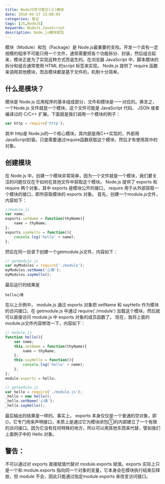 ```yaml
---
title: NodeJS学习笔记(三)模块
date: 2016-04-27 23:08:03
categories: 笔记
tags: [JS,NodeJS]
keywords: NodeJs,JavaScript
description: Node.js模块和包
---
```

模块（Module）和包（Package）是 Node.js最重要的支柱。开发一个具有一定规模的程序不可能只用一个文件，通常需要把各个功能拆分、封装，然后组合起来，模块正是为了实现这种方式而诞生的。在浏览器 JavaScript 中，脚本模块的拆分和组合通常使用 HTML 的script 标签来实现。 Node.js 提供了 require 函数来调用其他模块，而且模块都是基于文件的，机制十分简单。
<!--more-->
什么是模块？
-----------
模块是 Node.js 应用程序的基本组成部分，文件和模块是一一对应的。换言之，一个Node.js 文件就是一个模块，这个文件可能是 JavaScript 代码、 JSON 或者编译过的 C/C++ 扩展。下面就是我们调用一个模块的例子：
``` js
var http = require('http');
```
其中 http是 Node.js的一个核心模块，其内部是用C++实现的，外部用JavaScript封装。只是需要通过require函数获取这个模块，然后才有使用其中的对象。

创建模块
--------
在 Node.js 中，创建一个模块非常简单，因为一个文件就是一个模块，我们要关注的问题仅仅在于如何在其他文件中获取这个模块。 Node.js 提供了 exports 和 require 两个对象，其中 exports 是模块公开的接口， require 用于从外部获取一个模块的接口，即所获取模块的 exports 对象。
首先，创建一个module.js文件，内容如下：
``` js
//module.js
var name;
exports.setName = function(thyName){
    name = thyName;
};
exports.sayHello = function(){
    console.log('hello' + name);
};
```
然后在同一目录下创建一个getmodule.js文件，内容如下：
``` js
// getmodule.js
var myModules = require('./module');
myModules.setName('心情');
myModules.sayHello();
```
最后运行的结果是
```
hello心情
```
在以上示例中， module.js 通过 exports 对象把 setName 和 sayHello 作为模块的访问接口，在 getmodule.js 中通过 require('./module') 加载这个模块，然后就可以直接访问 module.js 中 exports 对象的成员函数了。
现在，我将上面的module.js文件内容修改一下，内容如下：
``` js
// module.js
function hello(){
    var name;
    this.setName = function(thyName){
        name = thyName;
    };
    this.sayHello = function(){
        console.log('hello' + name);
    };
};
module.exports = hello;

// getmodule.js
var hello = require('./module.js');
_hello = new hello();
_hello.setName('心情');
_hello.sayHello();
```
最后输出的结果是一样的。事实上， exports 本身仅仅是一个普通的空对象，即 {}，它专门用来声明接口，本质上是通过它为模块闭包①的内部建立了一个有限的访问接口。因为它没有任何特殊的地方，所以可以用其他东西来代替，譬如我们上面例子中的 Hello 对象。

警告：
-----
不可以通过对 exports 直接赋值代替对 module.exports 赋值。exports 实际上只是一个和 module.exports 指向同一个对象的变量，它本身会在模块执行结束后释放，但 module 不会，因此只能通过指定module.exports 来改变访问接口。